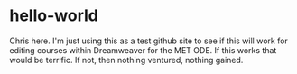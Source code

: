 # hello-world

Chris here. I'm just using this as a test github site to see if this will work for editing courses within Dreamweaver for the MET ODE. If this works that would be terrific. If not, then nothing ventured, nothing gained.
